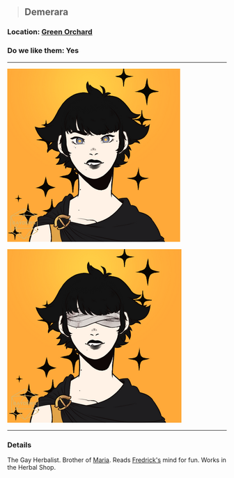 >## Demerara

### Location: [Green Orchard](Notes/Locations/Green%20Orchard.md)

### Do we like them: Yes

***

![demerara](../../../Templates/images/npc-demerara.png "demerara hot")

![demerara](../../../Templates/images/npc-demerara-bandage.png "demerara even hotter")

***

### Details

The Gay Herbalist. Brother of [Maria](Maria.md). Reads [Fredrick's](Notes/Characters/PCs/Alphonse%20Steele.md#Family) mind for fun. Works in the Herbal Shop.